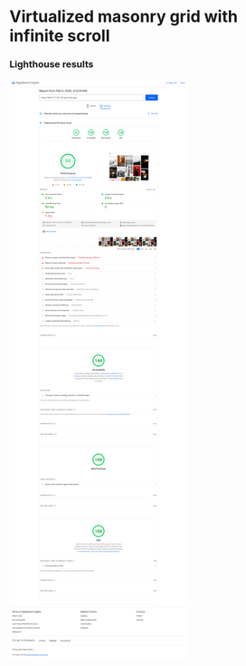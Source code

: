 # Virtualized masonry grid with infinite scroll

### Lighthouse results

![](/screenshots/lighthouse-desktop.png)
